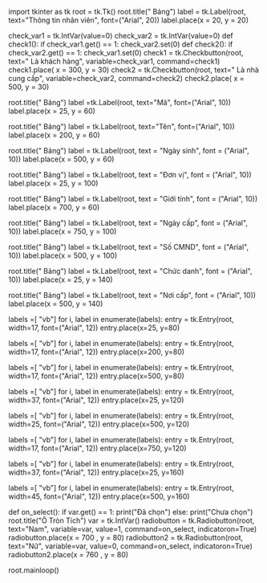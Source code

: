 import tkinter as tk
root = tk.Tk()
root.title(" Bảng")
label = tk.Label(root, text="Thông tin nhân viên", font=("Arial", 20))
label.place(x = 20, y = 20)

check_var1 = tk.IntVar(value=0)
check_var2 = tk.IntVar(value=0)
def check1():
    if check_var1.get() == 1:
        check_var2.set(0)
def check2():
    if check_var2.get() == 1:
        check_var1.set(0)
check1 = tk.Checkbutton(root, text=" Là khách hàng", variable=check_var1, command=check1)
check1.place( x  = 300, y = 30)
check2 = tk.Checkbutton(root, text=" Là nhà cung cấp", variable=check_var2, command=check2)
check2.place( x = 500, y = 30)

root.title(" Bảng")
label =tk.Label(root, text="Mã", font=("Arial", 10))
label.place(x = 25, y = 60)

root.title(" Bảng")
label = tk.Label(root, text="Tên", font=("Arial", 10))
label.place(x = 200, y = 60)

root.title(" Bảng")
label = tk.Label(root, text = "Ngày sinh", font = ("Arial", 10))
label.place(x = 500, y = 60)

root.title(" Bảng")
label = tk.Label(root, text = "Đơn vị", font = ("Arial", 10))
label.place(x = 25, y = 100)

root.title(" Bảng")
label = tk.Label(root, text = "Giới tính", font = ("Arial", 10))
label.place(x = 700, y = 60)

root.title(" Bảng")
label = tk.Label(root, text = "Ngày cấp", font = ("Arial", 10))
label.place(x = 750, y = 100)

root.title(" Bảng")
label = tk.Label(root, text = "Số CMND", font = ("Arial", 10))
label.place(x = 500, y = 100)

root.title(" Bảng")
label = tk.Label(root, text = "Chức danh", font = ("Arial", 10))
label.place(x = 25, y = 140)

root.title(" Bảng")
label = tk.Label(root, text = "Nơi cấp", font = ("Arial", 10))
label.place(x = 500, y = 140)

labels =[ "vb"]
for i, label in enumerate(labels):
    entry = tk.Entry(root, width=17, font=("Arial", 12))
    entry.place(x=25, y=80)

labels =[ "vb"]
for i, label in enumerate(labels):
    entry = tk.Entry(root, width=17, font=("Arial", 12))
    entry.place(x=200, y=80)

labels =[ "vb"]
for i, label in enumerate(labels):
    entry = tk.Entry(root, width=17, font=("Arial", 12))
    entry.place(x=500, y=80)

labels =[ "vb"]
for i, label in enumerate(labels):
    entry = tk.Entry(root, width=37, font=("Arial", 12))
    entry.place(x=25, y=120)

labels =[ "vb"]
for i, label in enumerate(labels):
    entry = tk.Entry(root, width=25, font=("Arial", 12))
    entry.place(x=500, y=120)

labels =[ "vb"]
for i, label in enumerate(labels):
    entry = tk.Entry(root, width=17, font=("Arial", 12))
    entry.place(x=750, y=120)

labels =[ "vb"]
for i, label in enumerate(labels):
    entry = tk.Entry(root, width=37, font=("Arial", 12))
    entry.place(x=25, y=160)

labels =[ "vb"]
for i, label in enumerate(labels):
    entry = tk.Entry(root, width=45, font=("Arial", 12))
    entry.place(x=500, y=160)


def on_select():
    if var.get() == 1:
        print("Đã chọn")
    else:
        print("Chưa chọn")
root.title("Ô Tròn Tích")
var = tk.IntVar()
radiobutton = tk.Radiobutton(root, text="Nam", variable=var, value=1, command=on_select, indicatoron=True)
radiobutton.place(x = 700 , y = 80)
radiobutton2 = tk.Radiobutton(root, text="Nữ", variable=var, value=0, command=on_select, indicatoron=True)
radiobutton2.place(x = 760 , y = 80)

root.mainloop()
